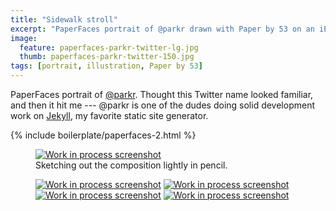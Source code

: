 ```yaml
---
title: "Sidewalk stroll"
excerpt: "PaperFaces portrait of @parkr drawn with Paper by 53 on an iPad."
image: 
  feature: paperfaces-parkr-twitter-lg.jpg
  thumb: paperfaces-parkr-twitter-150.jpg
tags: [portrait, illustration, Paper by 53]
---
```


PaperFaces portrait of [@parkr](http://twitter.com/parkr). Thought this Twitter name looked familiar, and then it hit me --- @parkr is one of the dudes doing solid development work on [Jekyll](http://jekyllrb.com), my favorite static site generator.

{% include boilerplate/paperfaces-2.html %}

<figure>
	<a href="{{ site.url }}/images/paperfaces-parkr-process-1-lg.jpg"><img src="{{ site.url }}/images/paperfaces-parkr-process-1-600.jpg" alt="Work in process screenshot"></a>
	<figcaption>Sketching out the composition lightly in pencil.</figcaption>
</figure>

<figure class="half">
	<a href="{{ site.url }}/images/paperfaces-parkr-process-2-lg.jpg"><img src="{{ site.url }}/images/paperfaces-parkr-process-2-600.jpg" alt="Work in process screenshot"></a>
	<a href="{{ site.url }}/images/paperfaces-parkr-process-3-lg.jpg"><img src="{{ site.url }}/images/paperfaces-parkr-process-3-600.jpg" alt="Work in process screenshot"></a>
	<a href="{{ site.url }}/images/paperfaces-parkr-process-4-lg.jpg"><img src="{{ site.url }}/images/paperfaces-parkr-process-4-600.jpg" alt="Work in process screenshot"></a>
	<a href="{{ site.url }}/images/paperfaces-parkr-process-5-lg.jpg"><img src="{{ site.url }}/images/paperfaces-parkr-process-5-600.jpg" alt="Work in process screenshot"></a>
</figure>